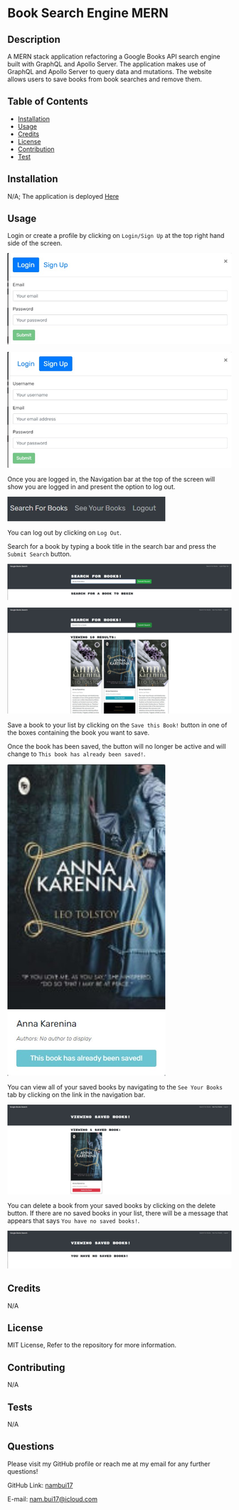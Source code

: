 # Book Search Engine MERN

  ## Description

  A MERN stack application refactoring a Google Books API search engine built with GraphQL and Apollo Server. The application makes use of GraphQL and Apollo Server to query data and mutations. The website allows users to save books from book searches and remove them.

  ## Table of Contents

  - [Installation](#installation)
  - [Usage](#usage)
  - [Credits](#credits)
  - [License](#license)
  - [Contribution](#contribution)
  - [Test](#test)

  ## Installation

  N/A; The application is deployed [Here](https://warm-springs-62459.herokuapp.com/)

  ## Usage

  Login or create a profile by clicking on `Login/Sign Up` at the top right hand side of the screen.

  ![Login](/assets/images/Login.jpg)

  ![Sign Up](/assets/images/Signup.jpg)

  Once you are logged in, the Navigation bar at the top of the screen will show you are logged in and present the option to log out.

  ![Log Out](/assets/images/LoginNavbar.jpg)

  You can log out by clicking on `Log Out`.

  Search for a book by typing a book title in the search bar and press the `Submit Search` button.

  ![Search](/assets/images/Start.jpg)

  ![Results](/assets/images/Results.jpg)

  Save a book to your list by clicking on the `Save this Book!` button in one of the boxes containing the book you want to save.

  Once the book has been saved, the button will no longer be active and will change to `This book has already been saved!`.

  ![Saved Book](/assets/images/SaveBook.jpg)

  You can view all of your saved books by navigating to the `See Your Books` tab by clicking on the link in the navigation bar.

  ![Saved Books](/assets/images/SavedBooks.jpg)

  You can delete a book from your saved books by clicking on the delete button. If there are no saved books in your list, there will be a message that appears that says `You have no saved books!`.

  ![Deleted](/assets/images/NoSavedBooks.jpg)

  ## Credits

  N/A

  ## License

  MIT License, Refer to the repository for more information.

  ## Contributing

  N/A

  ## Tests

  N/A

  ## Questions

  Please visit my GitHub profile or reach me at my email for any further questions!

  GitHub Link: [nambui17](https://github.com/nambui17)

  E-mail: nam.bui17@icloud.com
